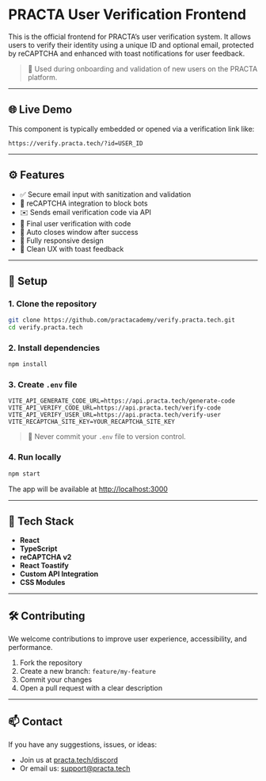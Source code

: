 # PRACTA User Verification Frontend

This is the official frontend for PRACTA’s user verification system. It allows users to verify their identity using a unique ID and optional email, protected by reCAPTCHA and enhanced with toast notifications for user feedback.

> 🧠 Used during onboarding and validation of new users on the PRACTA platform.

---

## 🌐 Live Demo

This component is typically embedded or opened via a verification link like:

```
https://verify.practa.tech/?id=USER_ID
```

---

## ⚙️ Features

- ✅ Secure email input with sanitization and validation
- 🧪 reCAPTCHA integration to block bots
- ✉️ Sends email verification code via API
- 🔐 Final user verification with code
- 🔄 Auto closes window after success
- 📱 Fully responsive design
- 🎨 Clean UX with toast feedback

---

## 🚀 Setup

### 1. Clone the repository

```bash
git clone https://github.com/practacademy/verify.practa.tech.git
cd verify.practa.tech
```

### 2. Install dependencies

```bash
npm install
```

### 3. Create `.env` file

```env
VITE_API_GENERATE_CODE_URL=https://api.practa.tech/generate-code
VITE_API_VERIFY_CODE_URL=https://api.practa.tech/verify-code
VITE_API_VERIFY_USER_URL=https://api.practa.tech/verify-user
VITE_RECAPTCHA_SITE_KEY=YOUR_RECAPTCHA_SITE_KEY
```

> 🔐 Never commit your `.env` file to version control.

### 4. Run locally

```bash
npm start
```

The app will be available at [http://localhost:3000](http://localhost:3000)

---

## 🧩 Tech Stack

- **React**
- **TypeScript**
- **reCAPTCHA v2**
- **React Toastify**
- **Custom API Integration**
- **CSS Modules**

---

## 🛠️ Contributing

We welcome contributions to improve user experience, accessibility, and performance.

1. Fork the repository
2. Create a new branch: `feature/my-feature`
3. Commit your changes
4. Open a pull request with a clear description

---

## 📫 Contact

If you have any suggestions, issues, or ideas:

- Join us at [practa.tech/discord](https://practa.tech/discord)
- Or email us: support@practa.tech